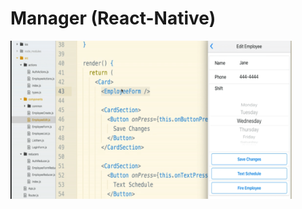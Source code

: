 # Manager (React-Native)

<img src="https://github.com/sahilgoyals1999/Manager/blob/master/manager.png" width="450" title="img">
